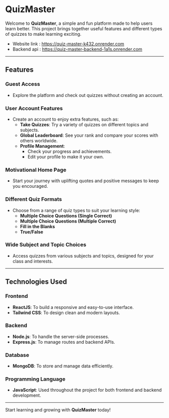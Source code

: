 # QuizMaster

Welcome to **QuizMaster**, a simple and fun platform made to help users learn better. This project brings together useful features and different types of quizzes to make learning exciting.

- Website link : https://quiz-master-k432.onrender.com
- Backend api : https://quiz-master-backend-1a1s.onrender.com

---

## Features

### Guest Access

- Explore the platform and check out quizzes without creating an account.

### User Account Features

- Create an account to enjoy extra features, such as:
  - **Take Quizzes**: Try a variety of quizzes on different topics and subjects.
  - **Global Leaderboard**: See your rank and compare your scores with others worldwide.
  - **Profile Management**:
    - Check your progress and achievements.
    - Edit your profile to make it your own.

### Motivational Home Page

- Start your journey with uplifting quotes and positive messages to keep you encouraged.

### Different Quiz Formats

- Choose from a range of quiz types to suit your learning style:
  - **Multiple Choice Questions (Single Correct)**
  - **Multiple Choice Questions (Multiple Correct)**
  - **Fill in the Blanks**
  - **True/False**

### Wide Subject and Topic Choices

- Access quizzes from various subjects and topics, designed for your class and interests.

---

## Technologies Used

### Frontend

- **ReactJS**: To build a responsive and easy-to-use interface.
- **Tailwind CSS**: To design clean and modern layouts.

### Backend

- **Node.js**: To handle the server-side processes.
- **Express.js**: To manage routes and backend APIs.

### Database

- **MongoDB**: To store and manage data efficiently.

### Programming Language

- **JavaScript**: Used throughout the project for both frontend and backend development.

---

Start learning and growing with **QuizMaster** today!

